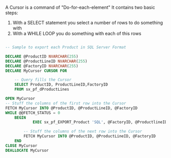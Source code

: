 
A Cursor is a command of "Do-for-each-element" 
It contains two basic steps:
1. With a SELECT statement you select a number of rows to do something with
2. With a WHILE LOOP you do something with each of this rows

````SQL

-- Sample to export each Product in SQL Server Format

DECLARE @ProductID NVARCHAR(255)
DECLARE @ProductLineID NVARCHAR(255)
DECLARE @FactoryID NVARCHAR(255)
DECLARE MyCursor CURSOR FOR

	-- Query fills the Cursor
	SELECT ProductID, ProductLineID,FactoryID
	FROM sx_pf_dProductLines

OPEN MyCursor
-- Stuff the columns of the first row into the Cursor
FETCH MyCursor INTO @ProductID, @ProductLineID, @FactoryID
WHILE @@FETCH_STATUS = 0
	BEGIN
     	 	EXEC sx_pf_EXPORT_Product 'SQL', @FactoryID, @ProductlineID, @ProductID, 1

        -- Stuff the columns of the next row into the Cursor
      	FETCH MyCursor INTO @ProductID, @ProductLineID, @FactoryID
	END
CLOSE MyCursor
DEALLOCATE MyCursor
````
